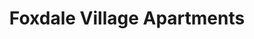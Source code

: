 ---
title: Foxdale Village Apartments
phone: (408) 251-1142
website: 
management: Village Investments
tags: []
---